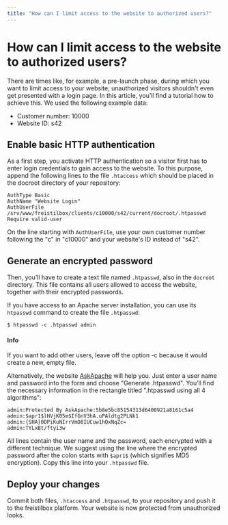 ```yaml
---
title: "How can I limit access to the website to authorized users?"
---
```


# How can I limit access to the website to authorized users?

There are times like, for example, a pre-launch phase, during which you
want to limit access to your website; unauthorized visitors shouldn't
even get presented with a login page. In this article, you’ll find a
tutorial how to achieve this. We used the following example data:

* Customer number: 10000
* Website ID: s42

## Enable basic HTTP authentication

As a first step, you activate HTTP authentication so a visitor first has
to enter login credentials to gain access to the website. To this
purpose, append the following lines to the file `.htaccess` which should
be placed in the docroot directory of your repository:

    AuthType Basic  
    AuthName "Website Login"  
    AuthUserFile /srv/www/freistilbox/clients/c10000/s42/current/docroot/.htpasswd  
    Require valid-user

On the line starting with `AuthUserFile`, use your own customer number
following the "c" in "c10000" and your website's ID instead of "s42".

## Generate an encrypted password

Then, you’ll have to create a text file named `.htpasswd`, also in the
`docroot` directory. This file contains all users allowed to access the
website, together with their encrypted passwords.

If you have access to an Apache server installation, you can use its
`htpasswd` command to create the file `.htpasswd`:

`$ htpasswd -c .htpasswd admin`

#### Info 

If you want to add other users, leave off the option -c because it 
would create a new, empty file.

Alternatively, the website
[AskApache](http://www.askapache.com/online-tools/htpasswd-generator/) will help you. Just enter a user
name and password into the form and choose "Generate .htpasswd". You’ll
find the necessary information in the rectangle titled ".htpasswd using
all 4 algorithms":

    admin:Protected By AskApache:5b8e5bc85154313d6400921a8161c5a4  
    admin:$apr1$lHVjK05m$IfGnV3hA.uPAldtg2PLNk1  
    admin:{SHA}0DPiKuNIrrVmD8IUCuw1hQxNqZc=  
    admin:TYLxBt/ftyi3w

All lines contain the user name and the password, each encrypted with a
different technique. We suggest using the line where the encrypted
password after the colon starts with `$apr1$` (which signifies MD5
encryption). Copy this line into your `.htpasswd` file.

## Deploy your changes

Commit both files, `.htaccess` and `.htpasswd`, to your repository and push
it to the freistilbox platform. Your website is now protected from
unauthorized looks.
